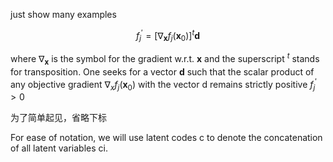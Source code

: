 just show many examples


$$
f_{j}^{\prime}=\left[\nabla_{\mathbf{x}} f_{j}\left(\mathbf{x}_{0}\right)\right]^{t} \mathbf{d}
$$

where $\nabla_{\mathbf{x}}$ is the symbol for the gradient w.r.t. $\mathbf{x}$ and the superscript $^{t}$ stands for transposition. One seeks for a vector $\mathbf{d}$ such that the scalar product of any objective gradient $\nabla_{x} f_{j}\left(\mathbf{x}_{0}\right)$ with the vector d remains strictly positive $f_{j}^{\prime} > 0$





为了简单起见，省略下标

For ease of notation, we will use latent codes c to denote the concatenation of all latent variables ci.
